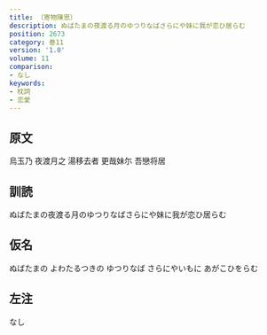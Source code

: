 ```yaml
---
title: （寄物陳思）
description: ぬばたまの夜渡る月のゆつりなばさらにや妹に我が恋ひ居らむ
position: 2673
category: 巻11
version: '1.0'
volume: 11
comparison:
- なし
keywords:
- 枕詞
- 恋愛
---
```


## 原文

烏玉乃 夜渡月之 湯移去者 更哉妹尓 吾戀将居

## 訓読

ぬばたまの夜渡る月のゆつりなばさらにや妹に我が恋ひ居らむ

## 仮名

ぬばたまの よわたるつきの ゆつりなば さらにやいもに あがこひをらむ

## 左注

なし
